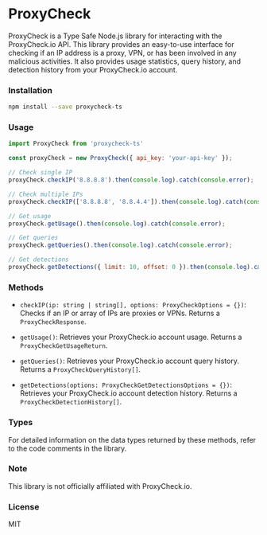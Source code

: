 # ProxyCheck

ProxyCheck is a Type Safe Node.js library for interacting with the ProxyCheck.io API. This library provides an easy-to-use interface for checking if an IP address is a proxy, VPN, or has been involved in any malicious activities. It also provides usage statistics, query history, and detection history from your ProxyCheck.io account.

### Installation

```bash
npm install --save proxycheck-ts
```

### Usage

```javascript
import ProxyCheck from 'proxycheck-ts'

const proxyCheck = new ProxyCheck({ api_key: 'your-api-key' });

// Check single IP
proxyCheck.checkIP('8.8.8.8').then(console.log).catch(console.error);

// Check multiple IPs
proxyCheck.checkIP(['8.8.8.8', '8.8.4.4']).then(console.log).catch(console.error);

// Get usage
proxyCheck.getUsage().then(console.log).catch(console.error);

// Get queries
proxyCheck.getQueries().then(console.log).catch(console.error);

// Get detections
proxyCheck.getDetections({ limit: 10, offset: 0 }).then(console.log).catch(console.error);
```

### Methods

- `checkIP(ip: string | string[], options: ProxyCheckOptions = {})`: Checks if an IP or array of IPs are proxies or VPNs. Returns a `ProxyCheckResponse`.

- `getUsage()`: Retrieves your ProxyCheck.io account usage. Returns a `ProxyCheckGetUsageReturn`.

- `getQueries()`: Retrieves your ProxyCheck.io account query history. Returns a `ProxyCheckQueryHistory[]`.

- `getDetections(options: ProxyCheckGetDetectionsOptions = {})`: Retrieves your ProxyCheck.io account detection history. Returns a `ProxyCheckDetectionHistory[]`.

### Types

For detailed information on the data types returned by these methods, refer to the code comments in the library.

### Note

This library is not officially affiliated with ProxyCheck.io.

### License

MIT